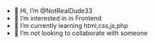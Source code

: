 - 👋 Hi, I’m @NotRealDude33
- 👀 I’m interested in in Frontend
- 🌱 I’m currently learning html,css,js,php
- 💞️ I’m not looking to collaborate with someone


<!---
NotRealDude33/NotRealDude33 is a ✨ special ✨ repository because its `README.md` (this file) appears on your GitHub profile.
You can click the Preview link to take a look at your changes.
--->
